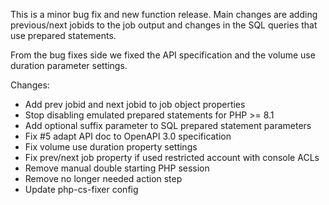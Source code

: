
This is a minor bug fix and new function release. Main changes are adding
previous/next jobids to the job output and changes in the SQL queries that
use prepared statements.

From the bug fixes side we fixed the API specification and the volume use
duration parameter settings.

Changes:

 - Add prev jobid and next jobid to job object properties
 - Stop disabling emulated prepared statements for PHP >= 8.1
 - Add optional suffix parameter to SQL prepared statement parameters
 - Fix #5 adapt API doc to OpenAPI 3.0 specification
 - Fix volume use duration property settings
 - Fix prev/next job property if used restricted account with console ACLs
 - Remove manual double starting PHP session
 - Remove no longer needed action step
 - Update php-cs-fixer config
